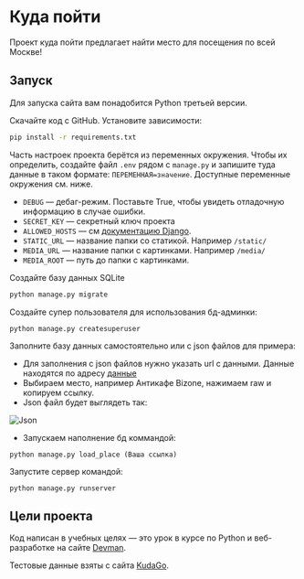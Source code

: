 # Куда пойти

Проект куда пойти предлагает найти место для посещения по всей Москве!

## Запуск

Для запуска сайта вам понадобится Python третьей версии.

Скачайте код с GitHub. Установите зависимости:

```sh
pip install -r requirements.txt
```

Часть настроек проекта берётся из переменных окружения. Чтобы их определить, создайте файл `.env` рядом с `manage.py` и запишите туда данные в таком формате: `ПЕРЕМЕННАЯ=значение`. Доступные переменные окружения см. ниже.

- `DEBUG` — дебаг-режим. Поставьте True, чтобы увидеть отладочную информацию в случае ошибки.
- `SECRET_KEY` — секретный ключ проекта
- `ALLOWED_HOSTS` — см [документацию Django](https://docs.djangoproject.com/en/3.1/ref/settings/#allowed-hosts).
- `STATIC_URL` — название папки со статикой. Например `/static/`
- `MEDIA_URL` — название папки с картинками. Например `/media/`
- `MEDIA_ROOT` — путь до папки с картинками.


Создайте базу данных SQLite

```sh
python manage.py migrate
```

Создайте супер пользователя для использования бд-админки:

```
python manage.py createsuperuser
```


Заполните базу данных самостоятельно или с json файлов для примера:

- Для заполнения с json файлов нужно указать url с данными. Данные находятся по адресу [данные](https://github.com/devmanorg/where-to-go-places/tree/master/places)
- Выбираем место, например Антикафе Bizone, нажимаем raw и копируем ссылку.
- Json файл будет выглядеть так:

![Json](https://cdn.picloud.cc/0cc4574c7fcf2133ceb48788315afb04.png)

- Запускаем наполнение бд коммандой:

```
python manage.py load_place (Ваша ссылка)
```

Запустите сервер командой:

```
python manage.py runserver
```

## Цели проекта

Код написан в учебных целях — это урок в курсе по Python и веб-разработке на сайте [Devman](https://dvmn.org).

Тестовые данные взяты с сайта [KudaGo](https://kudago.com).

